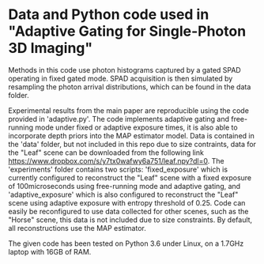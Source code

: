 # Data and Python code used in "Adaptive Gating for Single-Photon 3D Imaging"
Methods in this code use photon histograms captured by a gated SPAD operating in fixed gated mode. SPAD acquisition is then simulated by resampling the photon arrival distributions, which can be found in the data folder.

Experimental results from the main paper are reproducible using the code provided in 'adaptive.py'. The code implements adaptive gating and free-running mode under fixed or adaptive exposure times, it is also able to incorporate depth priors into the MAP estimator model. Data is contained in the 'data' folder, but not included in this repo due to size contraints, data for the "Leaf" scene can be downloaded from the following link https://www.dropbox.com/s/y7tx0wafwy6a751/leaf.npy?dl=0. The 'experiments' folder contains two scripts: 'fixed_exposure' which is currently configured to reconstruct the "Leaf" scene with a fixed exposure of 100microseconds using free-running mode and adaptive gating, and 'adaptive_exposure' which is also configured to reconstruct the "Leaf" scene using adaptive exposure with entropy threshold of 0.25. Code can easily be reconfigured to use data collected for other scenes, such as the "Horse" scene, this data is not included due to size constraints. By default, all reconstructions use the MAP estimator.

The given code has been tested on Python 3.6 under Linux, on a 1.7GHz laptop with 16GB of RAM.

